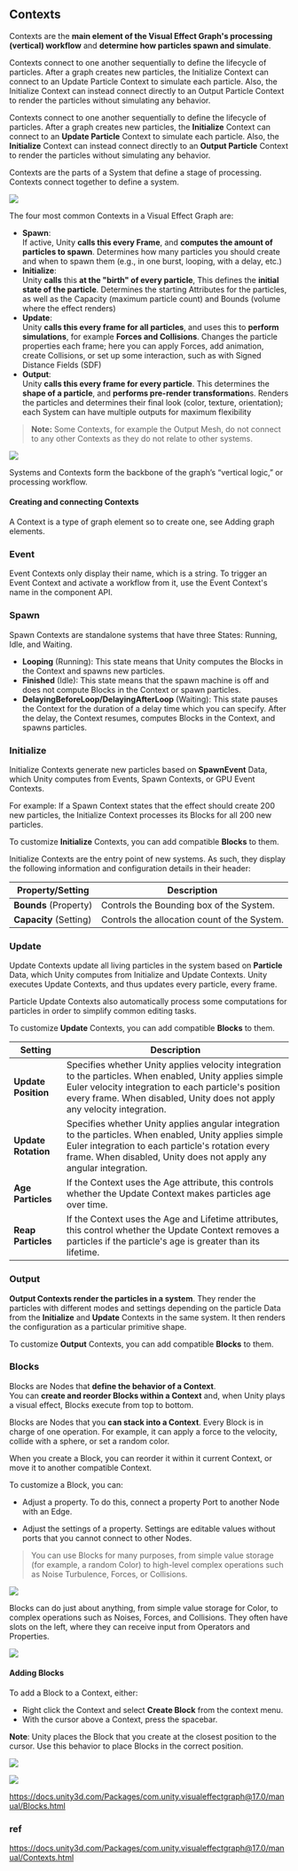 ## Contexts

Contexts are the **main element of the Visual Effect Graph's processing (vertical) workflow** and **determine how particles spawn and simulate**.

Contexts connect to one another sequentially to define the lifecycle of particles. After a graph creates new particles, the Initialize Context can connect to an Update Particle Context to simulate each particle. Also, the Initialize Context can instead connect directly to an Output Particle Context to render the particles without simulating any behavior.


Contexts connect to one another sequentially to define the lifecycle of particles. After a graph creates new particles, the **Initialize** Context can connect to an **Update Particle** Context to simulate each particle. Also, the **Initialize** Context can instead connect directly to an **Output Particle** Context to render the particles without simulating any behavior.

Contexts are the parts of a System that define a stage of processing. Contexts connect together to define a system.



![](./img/system_context.png)


The four most common Contexts in a Visual Effect Graph are:

-   **Spawn**: \
    If active, Unity **calls this every Frame**, and **computes the amount of particles to spawn**. Determines how many particles you should create and when to spawn them (e.g., in one burst, looping, with a delay, etc.)
-   **Initialize**: \
    Unity **calls** this **at the "birth" of every particle**, This defines the **initial state of the particle**. Determines the starting Attributes for the particles, as well as the Capacity (maximum particle count) and Bounds (volume where the effect renders)
-   **Update**:\
    Unity **calls this every frame for all particles**, and uses this to **perform simulations**, for example **Forces and Collisions**. Changes the particle properties each frame; here you can apply Forces, add animation, create Collisions, or set up some interaction, such as with Signed Distance Fields (SDF)
-   **Output**: \
    Unity **calls this every frame for every particle**. This determines the **shape of a particle**, and **performs pre-render transformation**s. Renders the particles and determines their final look (color, texture, orientation); each System can have multiple outputs for maximum flexibility

> **Note:** Some Contexts, for example the Output Mesh, do not connect to any other Contexts as they do not relate to other systems.


![](./img/VFX_How_to_06.jpg)

Systems and Contexts form the backbone of the graph’s “vertical logic,” or processing workflow.


#### Creating and connecting Contexts
A Context is a type of graph element so to create one, see Adding graph elements.

### Event

Event Contexts only display their name, which is a string. To trigger an Event Context and activate a workflow from it, use the Event Context's name in the component API.

### Spawn

Spawn Contexts are standalone systems that have three States: Running, Idle, and Waiting.

-   **Looping** (Running): This state means that Unity computes the Blocks in the Context and spawns new particles.
-   **Finished** (Idle): This state means that the spawn machine is off and does not compute Blocks in the Context or spawn particles.
-   **DelayingBeforeLoop/DelayingAfterLoop** (Waiting): This state pauses the Context for the duration of a delay time which you can specify. After the delay, the Context resumes, computes Blocks in the Context, and spawns particles.

  
### Initialize

Initialize Contexts generate new particles based on **SpawnEvent** Data, which Unity computes from Events, Spawn Contexts, or GPU Event Contexts.

For example: If a Spawn Context states that the effect should create 200 new particles, the Initialize Context processes its Blocks for all 200 new particles.

To customize **Initialize** Contexts, you can add compatible **Blocks** to them.

Initialize Contexts are the entry point of new systems. As such, they display the following information and configuration details in their header:

| Property/Setting | Description |
| --- | --- |
| **Bounds** (Property) | Controls the Bounding box of the System. |
| **Capacity** (Setting) | Controls the allocation count of the System. |

### Update

Update Contexts update all living particles in the system based on **Particle** Data, which Unity computes from Initialize and Update Contexts. Unity executes Update Contexts, and thus updates every particle, every frame.

Particle Update Contexts also automatically process some computations for particles in order to simplify common editing tasks.

To customize **Update** Contexts, you can add compatible **Blocks** to them.

| Setting | Description |
| --- | --- |
| **Update Position** | Specifies whether Unity applies velocity integration to the particles. When enabled, Unity applies simple Euler velocity integration to each particle's position every frame. When disabled, Unity does not apply any velocity integration. |
| **Update Rotation** | Specifies whether Unity applies angular integration to the particles. When enabled, Unity applies simple Euler integration to each particle's rotation every frame. When disabled, Unity does not apply any angular integration. |
| **Age Particles** | If the Context uses the Age attribute, this controls whether the Update Context makes particles age over time. |
| **Reap Particles** | If the Context uses the Age and Lifetime attributes, this control whether the Update Context removes a particles if the particle's age is greater than its lifetime. |

### Output

**Output Contexts render the particles in a system**. They render the particles with different modes and settings depending on the particle Data from the **Initialize** and **Update** Contexts in the same system. It then renders the configuration as a particular primitive shape.

To customize **Output** Contexts, you can add compatible **Blocks** to them.




### Blocks
Blocks are Nodes that **define the behavior of a Context**. \
You can **create and reorder Blocks within a Context** and, when Unity plays a visual effect, Blocks execute from top to bottom.

Blocks are Nodes that you **can stack into a Context**. Every Block is in charge of one operation. For example, it can apply a force to the velocity, collide with a sphere, or set a random color.

When you create a Block, you can reorder it within it current Context, or move it to another compatible Context.

To customize a Block, you can:

-   Adjust a property. To do this, connect a property Port to another Node with an Edge.
    
-   Adjust the settings of a property. Settings are editable values without ports that you cannot connect to other Nodes.

> You can use Blocks for many purposes, from simple value storage (for example, a random Color) to high-level complex operations such as Noise Turbulence, Forces, or Collisions.


![](./img/Block1.png)

Blocks can do just about anything, from simple value storage for Color, to complex operations such as Noises, Forces, and Collisions. They often have slots on the left, where they can receive input from Operators and Properties.

![](./img/VFX08.jpg)

#### Adding Blocks

To add a Block to a Context, either:

-   Right click the Context and select **Create Block** from the context menu.
-   With the cursor above a Context, press the spacebar.

**Note**: Unity places the Block that you create at the closest position to the cursor. Use this behavior to place Blocks in the correct position.


![](./img/Block2.png)

![](./img/addBlock.png)

https://docs.unity3d.com/Packages/com.unity.visualeffectgraph@17.0/manual/Blocks.html



### ref 
https://docs.unity3d.com/Packages/com.unity.visualeffectgraph@17.0/manual/Contexts.html


